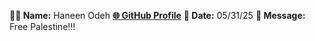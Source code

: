 **🧑‍💻 Name:**   Haneen Odeh
[**🌐 GitHub Profile**](https://github.com/haodeh2) 
**📅 Date:**   05/31/25
**💬 Message:**  Free Palestine!!!